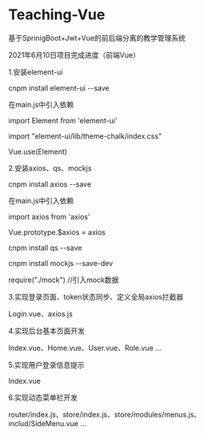 # Teaching-Vue
基于SprinigBoot+Jwt+Vue的前后端分离的教学管理系统

2021年6月10日项目完成进度（前端Vue）

1.安装element-ui

cnpm install element-ui --save

在main.js中引入依赖

import Element from 'element-ui'

import "element-ui/lib/theme-chalk/index.css"

Vue.use(Element)

2.安装axios、qs、mockjs

cnpm install axios --save

在main.js中引入依赖

import axios from 'axios'

Vue.prototype.$axios = axios 

cnpm install qs --save

cnpm install mockjs --save-dev

require("./mock") //引入mock数据

3.实现登录页面、token状态同步、定义全局axios拦截器

Login.vue、axios.js

4.实现后台基本页面开发

Index.vue、Home.vue、User.vue、Role.vue ...

5.实现用户登录信息提示

Index.vue

6.实现动态菜单栏开发

router/index.js、store/index.js、store/modules/menus.js、includ/SideMenu.vue ...